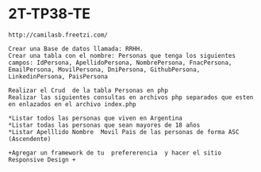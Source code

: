 # 2T-TP38-TE
    http://camilasb.freetzi.com/

    Crear una Base de datos llamada: RRHH.
    Crear una tabla con el nombre: Personas que tenga los siguientes campos: IdPersona, ApellidoPersona, NombrePersona, FnacPersona, EmailPersona, MovilPersona, DniPersona, GithubPersona, LinkedinPersona, PaisPersona

    Realizar el Crud  de la tabla Personas en php
    Realizar las siguientes consultas en archivos php separados que esten en enlazados en el archivo index.php

    *Listar todos las personas que viven en Argentina
    *Listar todas las personas que sean mayores de 18 años
    *Listar Apelllido Nombre  Movil Pais de las personas de forma ASC (Ascendente)

    +Agregar un framework de tu  prefererencia  y hacer el sitio Responsive Design +